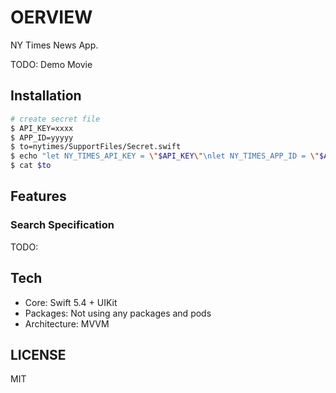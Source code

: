 # OERVIEW

NY Times News App.

TODO: Demo Movie

## Installation

```zsh
# create secret file
$ API_KEY=xxxx
$ APP_ID=yyyyy
$ to=nytimes/SupportFiles/Secret.swift
$ echo "let NY_TIMES_API_KEY = \"$API_KEY\"\nlet NY_TIMES_APP_ID = \"$APP_ID\"" > $to
$ cat $to
```

## Features

### Search Specification

TODO:

## Tech

- Core: Swift 5.4 + UIKit
- Packages: Not using any packages and pods
- Architecture: MVVM

## LICENSE

MIT
